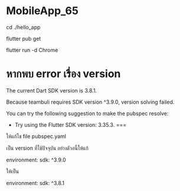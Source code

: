 # MobileApp_65

cd ./hello_app

flutter pub get

flutter run -d Chrome


หากพบ error เรื่อง version
====
The current Dart SDK version is 3.8.1.

Because teambuli requires SDK version ^3.9.0, version solving failed.


You can try the following suggestion to make the pubspec resolve:
* Try using the Flutter SDK version: 3.35.3.
===

ให้แก้ไข file pubspec.yaml

เป็น version ที่ใช้ปัจจุบัน อย่างตัวอนี้ให้แก้

environment:
  sdk: ^3.9.0

ให้เป็น

environment:
  sdk: ^3.8.1
